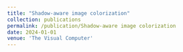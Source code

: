 ```yaml
---
title: "Shadow-aware image colorization"
collection: publications
permalink: /publication/Shadow-aware image colorization
date: 2024-01-01
venue: 'The Visual Computer'
---
```

